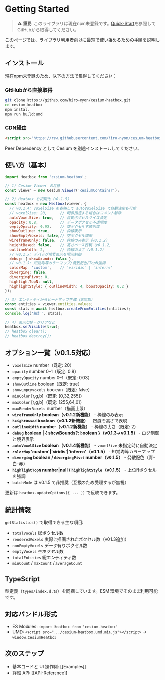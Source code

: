 # Getting Started

> **⚠️ 重要**: このライブラリは現在npm未登録です。[Quick-Start](Quick-Start.md)を参照してGitHubから取得してください。

このページでは、ライブラリ利用者向けに最短で使い始めるための手順を説明します。

## インストール

現在npm未登録のため、以下の方法で取得してください：

### GitHubから直接取得
```bash
git clone https://github.com/hiro-nyon/cesium-heatbox.git
cd cesium-heatbox
npm install
npm run build:umd
```

### CDN経由
```html
<script src="https://raw.githubusercontent.com/hiro-nyon/cesium-heatbox/main/dist/cesium-heatbox.umd.min.js"></script>
```

Peer Dependency として Cesium を別途インストールしてください。

## 使い方（基本）
```javascript
import Heatbox from 'cesium-heatbox';

// 1) Cesium Viewer の用意
const viewer = new Cesium.Viewer('cesiumContainer');

// 2) Heatbox を初期化（v0.1.5）
const heatbox = new Heatbox(viewer, {
  // v0.1.4: voxelSize を省略して autoVoxelSize で自動決定も可能
  // voxelSize: 20,      // 明示指定する場合はコメント解除
  autoVoxelSize: true,   // 自動ボクセルサイズ決定
  opacity: 0.8,          // データボクセル不透明度
  emptyOpacity: 0.03,    // 空ボクセル不透明度
  showOutline: true,     // 枠線表示
  showEmptyVoxels: false,// 空ボクセル描画
  wireframeOnly: false,  // 枠線のみ表示（v0.1.2）
  heightBased: false,    // 高さベース表現（v0.1.2）
  outlineWidth: 2,       // 枠線の太さ（v0.1.2）
  // v0.1.5: デバッグ境界表示を明示制御
  debug: { showBounds: false },
  // v0.1.5: 知覚均等カラーマップ/発散配色/TopN強調
  colorMap: 'custom',    // 'viridis' | 'inferno'
  diverging: false,
  divergingPivot: 0,
  highlightTopN: null,
  highlightStyle: { outlineWidth: 4, boostOpacity: 0.2 }
});

// 3) エンティティからヒートマップ生成（非同期）
const entities = viewer.entities.values;
const stats = await heatbox.createFromEntities(entities);
console.log('統計', stats);

// 4) 表示切替・クリアなど
heatbox.setVisible(true);
// heatbox.clear();
// heatbox.destroy();
```

## オプション一覧（v0.1.5対応）
- `voxelSize` number（既定: 20）
- `opacity` number 0–1（既定: 0.8）
- `emptyOpacity` number 0–1（既定: 0.03）
- `showOutline` boolean（既定: true）
- `showEmptyVoxels` boolean（既定: false）
- `minColor` [r,g,b]（既定: [0,32,255]）
- `maxColor` [r,g,b]（既定: [255,64,0]）
- `maxRenderVoxels` number（描画上限）
- **`wireframeOnly` boolean（v0.1.2新機能）** - 枠線のみ表示
- **`heightBased` boolean（v0.1.2新機能）** - 密度を高さで表現
- **`outlineWidth` number（v0.1.2新機能）** - 枠線の太さ（既定: 2）
- **`debug` boolean | { showBounds?: boolean }（v0.1.3→v0.1.5）** - ログ制御と境界表示
- **`autoVoxelSize` boolean（v0.1.4新機能）** - `voxelSize` 未指定時に自動決定
- **`colorMap` 'custom'|'viridis'|'inferno'（v0.1.5）** - 知覚均等カラーマップ
- **`diverging` boolean / `divergingPivot` number（v0.1.5）** - 発散配色（青-白-赤）
- **`highlightTopN` number|null / `highlightStyle`（v0.1.5）** - 上位Nボクセルを強調
- `batchMode` は v0.1.5 で非推奨（互換のため受理するが無視）

更新は `heatbox.updateOptions({ ... })` で反映できます。

## 統計情報
`getStatistics()` で取得できる主な項目:
- `totalVoxels` 総ボクセル数
- `renderedVoxels` 実際に描画されたボクセル数（v0.1.3追加）
- `nonEmptyVoxels` データ有りボクセル数
- `emptyVoxels` 空ボクセル数
- `totalEntities` 総エンティティ数
- `minCount` / `maxCount` / `averageCount`

## TypeScript
型定義（`types/index.d.ts`）を同梱しています。ESM 環境でそのまま利用可能です。

## 対応バンドル形式
- ES Modules: `import Heatbox from 'cesium-heatbox'`
- UMD: `<script src=".../cesium-heatbox.umd.min.js"></script>` → `window.CesiumHeatbox`

## 次のステップ
- 基本コードと UI 操作例: [[Examples]]
- 詳細 API: [[API-Reference]]

